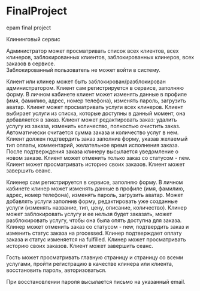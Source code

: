 # FinalProject
epam final project

Клининговый сервис

Администратор может просматривать список всех клиентов, всех клинеров, заблокированных клиентов,
заблокированных клинеров, всех заказов в сервисе.   
Заблокированный пользователь не может войти в систему.

Клиент или клинер может быть заблокирован/разблокирован администратором. 
Клиент сам регистрируется в сервисе, заполняю форму.
В личном кабинете клиент может изменять данные в профиле (имя, фамилию, адрес, номер телефона), изменять пароль, загрузить аватар.
Клиент может просматривать услуги всех клинеров. 
Клиент выбирает услуги из списка, которые доступны в данный момент, она добавляется в заказ.
Клиент может редактировать заказ: удалить услугу из заказа, изменить количество, полностью очистить заказ.
Автоматически считается сумма заказа и количество услуг в нем. 
Клиент должен подтвердить заказ заполнив форму, указав желаемый тип оплаты, комментарий, желательное время исполнения заказа.
После подтверждения заказа клинеру высылается уведомление о новом заказе.
Клиент может отменить только заказ со статусом - new.
Клиент может просматривать историю своих заказов.
Клиент может завершить сеанс.

Клиенер сам регистрируется в сервисе, заполняю форму.
В личном кабинете клинер может изменять данные в профиле (имя, фамилию, адрес, номер телефона), изменять пароль, загрузить аватар.
Может добавлять услуги заполнив форму, редактировать уже созданные услуги (изменять название, тип, цену, описание, количество).
Клинер может заблокировать услугу и ее нельзя будет заказать, может разблокировать услугу, чтобы она была опять доступна для заказа.
Клинер может отменить заказ со статусом - new, подтвердить заказ и изменить статус заказа на processed.
Клинер подтверждает оплату заказа и статус изменяется на fulfilled.
Клинер может просматривать историю своих заказов.
Клиент может завершить сеанс.

Гость может просматривать главную страницу и страницу со всеми услугами, пройти регистрацию в качестве клинера или клиента,
восстановить пароль, авторизоваться.

При восстановлении пароля высылается письмо на указанный email.

